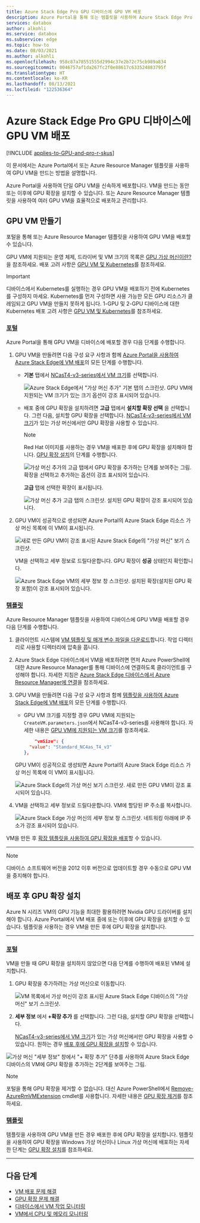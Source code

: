 ```yaml
---
title: Azure Stack Edge Pro GPU 디바이스에 GPU VM 배포
description: Azure Portal을 통해 또는 템플릿을 사용하여 Azure Stack Edge Pro GPU에 GPU VM(가상 머신)을 만들고 배포하는 방법을 설명합니다.
services: databox
author: alkohli
ms.service: databox
ms.subservice: edge
ms.topic: how-to
ms.date: 08/03/2021
ms.author: alkohli
ms.openlocfilehash: 958c87a78551555d2994c37e2b72c75cb989a834
ms.sourcegitcommit: 0046757af1da267fc2f0e88617c633524883795f
ms.translationtype: HT
ms.contentlocale: ko-KR
ms.lasthandoff: 08/13/2021
ms.locfileid: "122536364"
---
```

# <a name="deploy-gpu-vms-on-your-azure-stack-edge-pro-gpu-device"></a>Azure Stack Edge Pro GPU 디바이스에 GPU VM 배포

[!INCLUDE [applies-to-GPU-and-pro-r-skus](../../includes/azure-stack-edge-applies-to-gpu-pro-r-sku.md)]

이 문서에서는 Azure Portal에서 또는 Azure Resource Manager 템플릿을 사용하여 GPU VM을 만드는 방법을 설명합니다.

Azure Portal을 사용하여 단일 GPU VM을 신속하게 배포합니다. VM을 만드는 동안 또는 이후에 GPU 확장을 설치할 수 있습니다. 또는 Azure Resource Manager 템플릿을 사용하여 여러 GPU VM을 효율적으로 배포하고 관리합니다.

## <a name="create-gpu-vms"></a>GPU VM 만들기

포털을 통해 또는 Azure Resource Manager 템플릿을 사용하여 GPU VM을 배포할 수 있습니다.

GPU VM에 지원되는 운영 체제, 드라이버 및 VM 크기의 목록은 [GPU 가상 머신이란?](azure-stack-edge-gpu-overview-gpu-virtual-machines.md)을 참조하세요. 배포 고려 사항은 [GPU VM 및 Kubernetes](azure-stack-edge-gpu-overview-gpu-virtual-machines.md#gpu-vms-and-kubernetes)를 참조하세요.


> [!IMPORTANT]
> 디바이스에서 Kubernetes를 실행하는 경우 GPU VM을 배포하기 전에 Kubernetes를 구성하지 마세요. Kubernetes를 먼저 구성하면 사용 가능한 모든 GPU 리소스가 클레임되고 GPU VM을 만들지 못하게 됩니다. 1-GPU 및 2-GPU 디바이스에 대한 Kubernetes 배포 고려 사항은 [GPU VM 및 Kubernetes](azure-stack-edge-gpu-overview-gpu-virtual-machines.md#gpu-vms-and-kubernetes)를 참조하세요.

### <a name="portal"></a>[포털](#tab/portal)

Azure Portal을 통해 GPU VM을 디바이스에 배포할 경우 다음 단계를 수행합니다.

1. GPU VM을 만들려면 다음 구성 요구 사항과 함께 [Azure Portal을 사용하여 Azure Stack Edge에 VM 배포](azure-stack-edge-gpu-deploy-virtual-machine-portal.md)의 모든 단계를 수행합니다.

    - **기본** 탭에서 [NCasT4-v3-series에서 VM 크기](azure-stack-edge-gpu-virtual-machine-sizes.md#ncast4_v3-series-preview)를 선택합니다.

       ![Azure Stack Edge에서 "가상 머신 추가" 기본 탭의 스크린샷. GPU VM에 지원되는 VM 크기가 있는 크기 옵션이 강조 표시되어 있습니다.](media/azure-stack-edge-gpu-deploy-gpu-virtual-machine/basics-vm-size-for-gpu.png)

    - 배포 중에 GPU 확장을 설치하려면 **고급** 탭에서 **설치할 확장 선택** 을 선택합니다. 그런 다음, 설치할 GPU 확장을 선택합니다. [NCasT4-v3-series에서 VM 크기](azure-stack-edge-gpu-virtual-machine-sizes.md#ncast4_v3-series-preview)가 있는 가상 머신에서만 GPU 확장을 사용할 수 있습니다.
        
        > [!NOTE]
        > Red Hat 이미지를 사용하는 경우 VM을 배포한 후에 GPU 확장을 설치해야 합니다. [GPU 확장 설치](azure-stack-edge-gpu-deploy-virtual-machine-install-gpu-extension.md)의 단계를 수행합니다.
    
       ![가상 머신 추가의 고급 탭에서 GPU 확장을 추가하는 단계를 보여주는 그림. 확장을 선택하고 추가하는 옵션이 강조 표시되어 있습니다.](media/azure-stack-edge-gpu-deploy-gpu-virtual-machine/add-extension-01.png)

       **고급** 탭에 선택한 확장이 표시됩니다.

       ![가상 머신 추가 고급 탭의 스크린샷. 설치된 GPU 확장이 강조 표시되어 있습니다.](media/azure-stack-edge-gpu-deploy-gpu-virtual-machine/add-extension-02.png)

1. GPU VM이 성공적으로 생성되면 Azure Portal의 Azure Stack Edge 리소스 가상 머신 목록에 이 VM이 표시됩니다.

    ![새로 만든 GPU VM이 강조 표시된 Azure Stack Edge의 "가상 머신" 보기 스크린샷.](media/azure-stack-edge-gpu-deploy-gpu-virtual-machine/list-virtual-machines-01.png)

    VM을 선택하고 세부 정보로 드릴다운합니다. GPU 확장이 **성공** 상태인지 확인합니다.

    ![Azure Stack Edge VM의 세부 정보 창 스크린샷. 설치된 확장(설치된 GPU 확장 포함)이 강조 표시되어 있습니다.](media/azure-stack-edge-gpu-deploy-gpu-virtual-machine/vm-details-extension-installed.png)


### <a name="templates"></a>[템플릿](#tab/templates)

Azure Resource Manager 템플릿을 사용하여 디바이스에 GPU VM을 배포할 경우 다음 단계를 수행합니다.

1. 클라이언트 시스템에 [VM 템플릿 및 매개 변수 파일을 다운로드](https://aka.ms/ase-vm-templates)합니다. 작업 디렉터리로 사용할 디렉터리에 압축을 풉니다.

1. Azure Stack Edge 디바이스에서 VM을 배포하려면 먼저 Azure PowerShell에 대한 Azure Resource Manager를 통해 디바이스에 연결하도록 클라이언트를 구성해야 합니다. 자세한 지침은 [Azure Stack Edge 디바이스에서 Azure Resource Manager에 연결](azure-stack-edge-gpu-connect-resource-manager.md)을 참조하세요.

1. GPU VM을 만들려면 다음 구성 요구 사항과 함께 [템플릿을 사용하여 Azure Stack Edge에 VM 배포](azure-stack-edge-gpu-deploy-virtual-machine-templates.md)의 모든 단계를 수행합니다. 
            
    - GPU VM 크기를 지정할 경우 GPU VM에 지원되는 `CreateVM.parameters.json`에서 NCasT4-v3-series를 사용해야 합니다. 자세한 내용은 [GPU VM에 지원되는 VM 크기](azure-stack-edge-gpu-virtual-machine-sizes.md#ncast4_v3-series-preview)를 참조하세요.

       ```json
           "vmSize": {
         "value": "Standard_NC4as_T4_v3"
       },
       ```

    GPU VM이 성공적으로 생성되면 Azure Portal의 Azure Stack Edge 리소스 가상 머신 목록에 이 VM이 표시됩니다.

    ![Azure Stack Edge의 가상 머신 보기 스크린샷. 새로 만든 GPU VM이 강조 표시되어 있습니다.](media/azure-stack-edge-gpu-deploy-gpu-virtual-machine/list-virtual-machines-01.png)

1. VM을 선택하고 세부 정보로 드릴다운합니다. VM에 할당된 IP 주소를 복사합니다.

    ![Azure Stack Edge 가상 머신의 세부 정보 창 스크린샷. 네트워킹 아래에 IP 주소가 강조 표시되어 있습니다.](media/azure-stack-edge-gpu-deploy-gpu-virtual-machine/get-ip-of-virtual-machine.png)

VM을 만든 후 [확장 템플릿을 사용하여 GPU 확장을 배포](azure-stack-edge-gpu-deploy-virtual-machine-install-gpu-extension.md?tabs=linux)할 수 있습니다.

---

> [!NOTE]
> 디바이스 소프트웨어 버전을 2012 이후 버전으로 업데이트할 경우 수동으로 GPU VM을 중지해야 합니다.

## <a name="install-gpu-extension-after-deployment"></a>배포 후 GPU 확장 설치

Azure N 시리즈 VM의 GPU 기능을 최대한 활용하려면 Nvidia GPU 드라이버를 설치해야 합니다. Azure Portal에서 VM 배포 중에 또는 이후에 GPU 확장을 설치할 수 있습니다. 템플릿을 사용하는 경우 VM을 만든 후에 GPU 확장을 설치합니다.

---

### <a name="portal"></a>[포털](#tab/portal)

VM을 만들 때 GPU 확장을 설치하지 않았으면 다음 단계를 수행하여 배포된 VM에 설치합니다.

1. GPU 확장을 추가하려는 가상 머신으로 이동합니다.

    ![VM 목록에서 가상 머신이 강조 표시된 Azure Stack Edge 디바이스의 "가상 머신" 보기 스크린샷.](media/azure-stack-edge-gpu-deploy-gpu-virtual-machine/add-extension-after-deployment-01.png)
  
1. **세부 정보** 에서 **+확장 추가** 를 선택합니다. 그런 다음, 설치할 GPU 확장을 선택합니다.

    [NCasT4-v3-series에서 VM 크기](azure-stack-edge-gpu-virtual-machine-sizes.md#ncast4_v3-series-preview)가 있는 가상 머신에서만 GPU 확장을 사용할 수 있습니다. 원하는 경우 [배포 후에 GPU 확장을 설치](azure-stack-edge-gpu-deploy-gpu-virtual-machine.md#install-gpu-extension-after-deployment)할 수 있습니다.

![가상 머신 "세부 정보" 창에서 "+ 확장 추가" 단추를 사용하여 Azure Stack Edge 디바이스의 VM에 GPU 확장을 추가하는 2단계를 보여주는 그림.](media/azure-stack-edge-gpu-deploy-gpu-virtual-machine/add-extension-after-deployment-02.png)

> [!Note]
> 포털을 통해 GPU 확장을 제거할 수 없습니다. 대신 Azure PowerShell에서 [Remove-AzureRmVMExtension](/powershell/module/azurerm.compute/remove-azurermvmextension?view=azurermps-6.13.0&preserve-view=true) cmdlet를 사용합니다. 자세한 내용은 [GPU 확장 제거](azure-stack-edge-gpu-deploy-virtual-machine-install-gpu-extension.md#remove-gpu-extension)를 참조하세요.

### <a name="templates"></a>[템플릿](#tab/templates)

템플릿을 사용하여 GPU VM을 만든 경우 배포한 후에 GPU 확장을 설치합니다. 템플릿을 사용하여 GPU 확장을 Windows 가상 머신이나 Linux 가상 머신에 배포하는 자세한 단계는 [GPU 확장 설치](azure-stack-edge-gpu-deploy-virtual-machine-install-gpu-extension.md)를 참조하세요.

---

## <a name="next-steps"></a>다음 단계

- [VM 배포 문제 해결](azure-stack-edge-gpu-troubleshoot-virtual-machine-provisioning.md)
- [GPU 확장 문제 해결](azure-stack-edge-gpu-troubleshoot-virtual-machine-gpu-extension-installation.md)
- [디바이스에서 VM 작업 모니터링](azure-stack-edge-gpu-monitor-virtual-machine-activity.md)
- [VM에서 CPU 및 메모리 모니터링](azure-stack-edge-gpu-monitor-virtual-machine-metrics.md)
